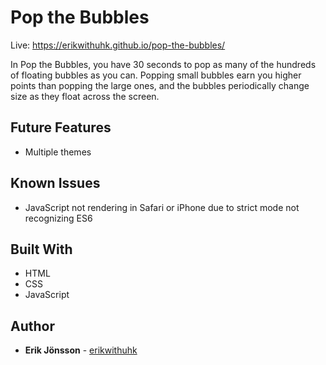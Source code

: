 # Pop the Bubbles

Live: https://erikwithuhk.github.io/pop-the-bubbles/

In Pop the Bubbles, you have 30 seconds to pop as many of the hundreds of
floating bubbles as you can. Popping small bubbles earn you higher points
than popping the large ones, and the bubbles periodically change size as
they float across the screen.

## Future Features
* Multiple themes

## Known Issues
* JavaScript not rendering in Safari or iPhone due to strict mode not recognizing ES6

## Built With

* HTML
* CSS
* JavaScript

## Author

* **Erik Jönsson** - [erikwithuhk](https://github.com/erikwithuhk)
